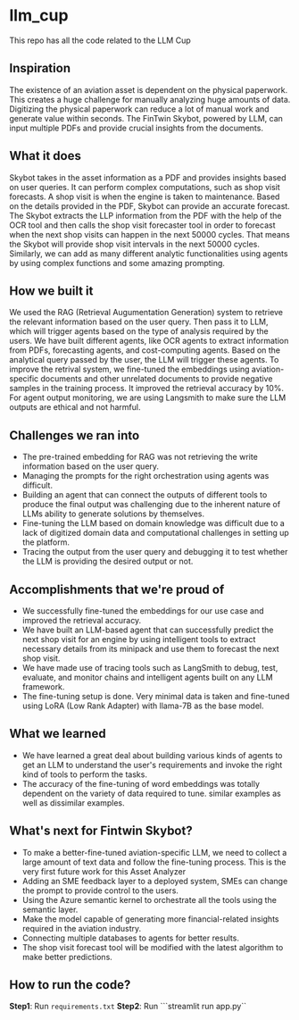 # llm_cup
This repo has all the code related to the LLM Cup

## Inspiration
The existence of an aviation asset is dependent on the physical paperwork. This creates a huge challenge for manually analyzing huge amounts of data. Digitizing the physical paperwork can reduce a lot of manual work and generate value within seconds. The FinTwin Skybot, powered by LLM, can input multiple PDFs and provide crucial insights from the documents.
## What it does
Skybot takes in the asset information as a PDF and provides insights based on user queries. It can perform complex computations, such as shop visit forecasts. A shop visit is when the engine is taken to maintenance. Based on the details provided in the PDF, Skybot can provide an accurate forecast. The Skybot extracts the LLP information from the PDF with the help of the OCR tool and then calls the shop visit forecaster tool in order to forecast when the next shop visits can happen in the next 50000 cycles. That means the Skybot will provide shop visit intervals in the next 50000 cycles. Similarly, we can add as many different analytic functionalities using agents by using complex functions and some amazing prompting.
## How we built it
We used the RAG (Retrieval Augumentation Generation) system to retrieve the relevant information based on the user query. Then pass it to LLM, which will trigger agents based on the type of analysis required by the users. We have built different agents, like OCR agents to extract information from PDFs, forecasting agents, and cost-computing agents. Based on the analytical query passed by the user, the LLM will trigger these agents. To improve the retrival system, we fine-tuned the embeddings using aviation-specific documents and other unrelated documents to provide negative samples in the training process. It improved the retrieval accuracy by 10%. For agent output monitoring, we are using Langsmith to make sure the LLM outputs are ethical and not harmful. 

## Challenges we ran into
- The pre-trained embedding for RAG was not retrieving the write information based on the user query.
- Managing the prompts for the right orchestration using agents was difficult. 
- Building an agent that can connect the outputs of different tools to produce the final output was challenging due to the inherent nature of LLMs ability to generate solutions by themselves.
- Fine-tuning the LLM based on domain knowledge was difficult due to a lack of digitized domain data and computational challenges in setting up the platform.
- Tracing the output from the user query and debugging it to test whether the LLM is providing the desired output or not.

## Accomplishments that we're proud of
- We successfully fine-tuned the embeddings for our use case and improved the retrieval accuracy.  
- We have built an LLM-based agent that can successfully predict the next shop visit for an engine by using intelligent tools to extract necessary details from its minipack and use them to forecast the next shop visit. 
- We have made use of tracing tools such as LangSmith to debug, test, evaluate, and monitor chains and intelligent agents built on any LLM framework.
- The fine-tuning setup is done. Very minimal data is taken and fine-tuned using LoRA (Low Rank Adapter) with llama-7B as the base model. 

## What we learned
- We have learned a great deal about building various kinds of agents to get an LLM to understand the user's requirements and invoke the right kind of tools to perform the tasks. 
- The accuracy of the fine-tuning of word embeddings was totally dependent on the variety of data required to tune. similar examples as well as dissimilar examples.

## What's next for Fintwin Skybot?
- To make a better-fine-tuned aviation-specific LLM, we need to collect a large amount of text data and follow the fine-tuning process. This is the very first future work for this Asset Analyzer
- Adding an SME feedback layer to a deployed system, SMEs can change the prompt to provide control to the users.
- Using the Azure semantic kernel to orchestrate all the tools using the semantic layer.
- Make the model capable of generating more financial-related insights required in the aviation industry.
- Connecting multiple databases to agents for better results.
- The shop visit forecast tool will be modified with the latest algorithm to make better predictions.

## How to run the code? 

**Step1**: Run ``requirements.txt``
**Step2**: Run ```streamlit run app.py``

